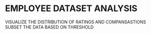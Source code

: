 # EMPLOYEE DATASET ANALYSIS
VISUALIZE THE DISTRIBUTION OF RATINGS AND COMPANSASTIONS
SUBSET THE DATA BASED ON THRESHOLD
